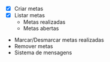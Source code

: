 - [x] Criar metas
- [x] Listar  metas
    - Metas realizadas
    - Metas  abertas
- Marcar/Desmarcar metas realizadas
- Remover metas
- Sistema de mensagens